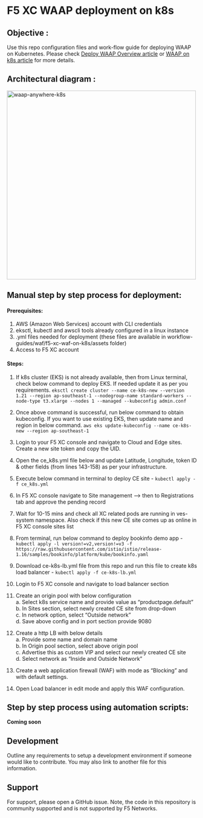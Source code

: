 # F5 XC WAAP deployment on k8s
## Objective : ##
Use this repo configuration files and work-flow guide for deploying WAAP on Kubernetes. Please check [Deploy WAAP Overview article](https://community.f5.com/t5/technical-articles/deploy-waap-anywhere-with-f5-distributed-cloud/ta-p/313079) or [WAAP on k8s article](https://community.f5.com/t5/technical-articles/deploying-f5-distributed-cloud-waap-on-kubernetes/ta-p/317324) for more details.

## Architectural diagram : ##
<img width="500" alt="waap-anywhere-k8s" src="https://github.com/f5devcentral/waap_on_k8s/assets/6093830/b9bce60e-7eea-4f94-8554-9ed8a7afc79d">


## Manual step by step process for deployment: ##
#### Prerequisites: ####
1.  AWS (Amazon Web Services) account with CLI credentials
2.  eksctl, kubectl and awscli tools already configured in a linux instance
3.  .yml files needed for deployment (these files are available in workflow-guides/waf/f5-xc-waf-on-k8s/assets folder)
4.  Access to F5 XC account  

#### Steps: ####
1.  If k8s cluster (EKS) is not already available, then from Linux terminal, check below command to deploy EKS. If needed update it as per you requirements.
`eksctl create cluster --name ce-k8s-new --version 1.21 --region ap-southeast-1 --nodegroup-name standard-workers --node-type t3.xlarge --nodes 1 --managed --kubeconfig admin.conf`

2.  Once above command is successful, run below command to obtain kubeconfig. If you want to use existing EKS, then update name and region in below command.
`aws eks update-kubeconfig --name ce-k8s-new --region ap-southeast-1`

3.  Login to your F5 XC console and navigate to Cloud and Edge sites. Create a new site token and copy the UID.
4.  Open the ce_k8s.yml file below and update Latitude, Longitude, token ID & other fields (from lines 143-158) as per your infrastructure.
5.  Execute below command in terminal to deploy CE site - `kubectl apply -f ce_k8s.yml`
6.  In F5 XC console navigate to Site management --> then to Registrations tab and approve the pending record
7.  Wait for 10-15 mins and check all XC related pods are running in ves-system namespace. Also check if this new CE site comes up as online in F5 XC console sites list
8.  From terminal, run below command to deploy bookinfo demo app -
`kubectl apply -l version!=v2,version!=v3 -f https://raw.githubusercontent.com/istio/istio/release-1.16/samples/bookinfo/platform/kube/bookinfo.yaml`

9.  Download ce-k8s-lb.yml file from this repo and run this file to create k8s load balancer - `kubectl apply -f ce-k8s-lb.yml`
10.  Login to F5 XC console and navigate to load balancer section
11.  Create an origin pool with below configuration <br />
a. Select k8s service name and provide value as “productpage.default” <br />
b. In Sites section, select newly created CE site from drop-down <br />
c. In network option, select “Outside network” <br />
d. Save above config and in port section provide 9080 <br />

12.  Create a http LB with below details <br />
a. Provide some name and domain name <br />
b. In Origin pool section, select above origin pool <br /> 
c. Advertise this as custom VIP and select our newly created CE site <br />
d. Select network as “Inside and Outside Network” <br />

13.  Create a web application firewall (WAF) with mode as “Blocking” and with default settings.
14.  Open Load balancer in edit mode and apply this WAF configuration.


## Step by step process using automation scripts: ##
**Coming soon**


## Development

Outline any requirements to setup a development environment if someone would like to contribute.  You may also link to another file for this information.

## Support

For support, please open a GitHub issue.  Note, the code in this repository is community supported and is not supported by F5 Networks.  

